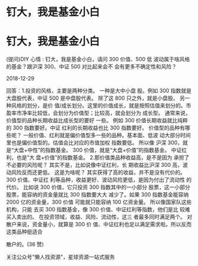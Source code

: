 # 钉大，我是基金小白

# 钉大，我是基金小白

(提问)DIY 心情 : 钉大，我是基金小白，请问 300 价值、500 低 波动属于啥风格的基金？跟沪深 300、中证 500 对比起来会不 会有更多不确定性和风险？

2018-12-29

回答：1.投资的风格，主要是两种分类。 一种是大中小盘 股。例如 300 指数就是大盘股代表，中证 500 是中盘股代表。 除了这 800 只之外，就是小盘股。 另一种风格的划分，是价 值/成长划分。这里的价值成长，就是按照估值来划分的。市 盈率市净率比较低，会划分为价值型；比较高，就会划分为 成长型。 通常来说，价值型的品种长期收益比成长型的要好 一些。 例如 300 价值长期收益就比纯粹的 300 指数要好。中证 红利的长期收益也比 300 指数要好。 价值型的品种有哪些呢？ 一般价值、红利就是偏价值型多一些的品种。基本面、低波 动大部分时间里也是偏价值型的。估值会比对应的市值加权 指数要低。 所以像 沪深 300，就是“大盘+中性”的指数基金。 300 价值，就是“大盘+价值”的指数基金。 中证红利，也是“大 盘+价值”的指数基金。 2.那价值类品种收益高，是不是因为 承担了不必要的风险呢？ 其实不是，比如说像中证红利，长 期收益比沪深 300 高，波动风险反而还更低。 这是为啥呢？ 其实获得了高的收益，并不是没有代价的。300 价值、中证红 利等品种，收益更好、波动风险更低，是因为付出了流动性 的代价。 比如说 300 价值，它只投资 300 指数其中的一小部分 股票，这一小部分股票，能容纳的资金量就比 300 指数要大大 减少了。如果 300 指数基金能容纳 2000 亿的资金量，300 价值 可能就只能容纳 100 亿资金量。 所以像国家队这些机构，只能 去买 300 指数基金，像 300 价值、中证红利等指数，他们是比 较难买入卖出的。 在投资领域，收益、风险、流动性，这三 者最多同时满足两个。 对散户来说，资金量小，就算是 300 价 值、中证红利也足以满足需求啦。所以反而这类品种挺适合

散户的。(36 赞)

关注公众号"懒人找资源"，星球资源一站式服务